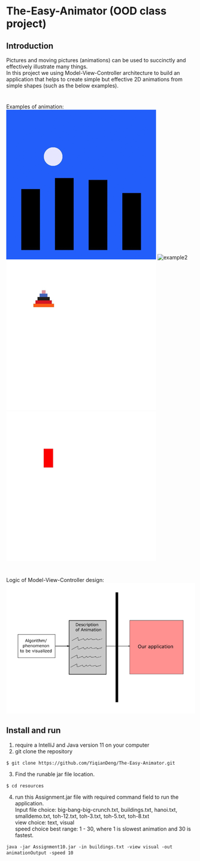 # The-Easy-Animator (OOD class project)

## Introduction
Pictures and moving pictures (animations) can be used to succinctly and effectively illustrate many things.\
In this project we using Model-View-Controller architecture to build an application that helps to create simple but effective 2D animations from simple shapes (such as the below examples).
#
Examples of animation:
![example1](image/night.gif)
![example2](image/big-bang-big-crunch.gif)
![example3](image/toh-5.gif)
![example4](image/smalldemo.gif)
#
Logic of Model-View-Controller design:
![design](image/logic.jpg)


## Install and run
1. require a IntelliJ and Java version 11 on your computer
2. git clone the repository
  ```
  $ git clone https://github.com/YiqianDeng/The-Easy-Animator.git
  ```
3. Find the runable jar file location.
  ```
  $ cd resources
  ```
4. run this Assignment.jar file with required command field to run the application. \
Input file choice: big-bang-big-crunch.txt, buildings.txt, hanoi.txt, smalldemo.txt, toh-12.txt, toh-3.txt, toh-5.txt, toh-8.txt\
view choice: text, visual\
speed choice best range: 1 - 30, where 1 is slowest animation and 30 is fastest.

  ```
  java -jar Assignment10.jar -in buildings.txt -view visual -out animationOutput -speed 10
  ```
